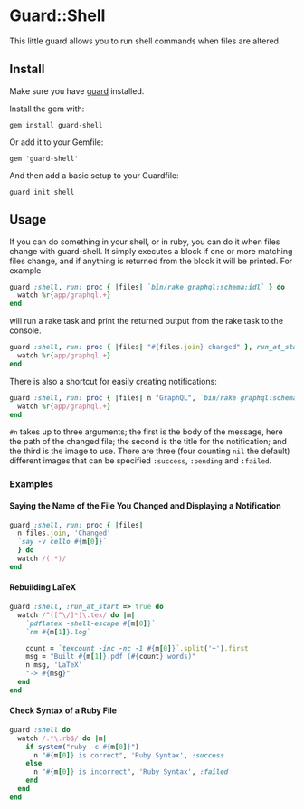 # Guard::Shell

This little guard allows you to run shell commands when files are altered.


## Install

Make sure you have [guard](http://github.com/guard/guard) installed.

Install the gem with:

    gem install guard-shell

Or add it to your Gemfile:

    gem 'guard-shell'

And then add a basic setup to your Guardfile:

    guard init shell


## Usage

If you can do something in your shell, or in ruby, you can do it when files change
with guard-shell. It simply executes a block if one or more matching files change,
and if anything is returned from the block it will be printed. For example

``` ruby
guard :shell, run: proc { |files| `bin/rake graphql:schema:idl` } do
  watch %r{app/graphql.+}
end
```

will run a rake task and print the returned output from the rake task to the console.


``` ruby
guard :shell, run: proc { |files| "#{files.join} changed" }, run_at_start: true do
  watch %r{app/graphql.+}
end
```

There is also a shortcut for easily creating notifications:

``` ruby
guard :shell, run: proc { |files| n "GraphQL", `bin/rake graphql:schema:idl` } do
  watch %r{app/graphql.+}
end
```

`#n` takes up to three arguments; the first is the body of the message, here the path
of the changed file; the second is the title for the notification; and the third is
the image to use. There are three (four counting `nil` the default) different images
that can be specified `:success`, `:pending` and `:failed`.


### Examples

#### Saying the Name of the File You Changed and Displaying a Notification

``` ruby
guard :shell, run: proc { |files|
  n files.join, 'Changed'
  `say -v cello #{m[0]}`
  } do
  watch /(.*)/
end
```

#### Rebuilding LaTeX

``` ruby
guard :shell, :run_at_start => true do
  watch /^([^\/]*)\.tex/ do |m|
    `pdflatex -shell-escape #{m[0]}`
    `rm #{m[1]}.log`

    count = `texcount -inc -nc -1 #{m[0]}`.split('+').first
    msg = "Built #{m[1]}.pdf (#{count} words)"
    n msg, 'LaTeX'
    "-> #{msg}"
  end
end
```

#### Check Syntax of a Ruby File

``` ruby
guard :shell do
  watch /.*\.rb$/ do |m|
    if system("ruby -c #{m[0]}")
      n "#{m[0]} is correct", 'Ruby Syntax', :success
    else
      n "#{m[0]} is incorrect", 'Ruby Syntax', :failed
    end
  end
end
```